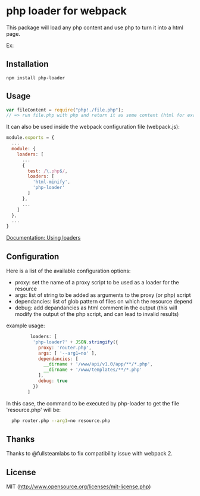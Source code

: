 # php loader for webpack

This package will load any php content and use php to turn it into a html page.

Ex:

## Installation

`npm install php-loader`

## Usage

``` javascript
var fileContent = require("php!./file.php");
// => run file.php with php and return it as some content (html for example)
```

It can also be used inside the webpack configuration file (webpack.js):


``` javascript
module.exports = {
  ...
  module: {
    loaders: [
      ...
      {
        test: /\.php$/,
        loaders: [
          'html-minify',
          'php-loader'
        ]
      },
      ...
    ]
  },
  ...
}
```

[Documentation: Using loaders](http://webpack.github.io/docs/using-loaders.html)

## Configuration

Here is a list of the available configuration options:

- proxy: set the name of a proxy script to be used as a loader for the resource
- args: list of string to be added as arguments to the proxy (or php) script
- dependancies: list of glob pattern of files on which the resource depend
- debug: add depandancies as html comment in the output (this will modify the output of the php script, and can lead to invalid results)

example usage:

```javascript
         loaders: [
          'php-loader?' + JSON.stringify({
            proxy: 'router.php',
            args: [ '--arg1=no' ],
            dependancies: [
              __dirname + '/www/api/v1.0/app/**/*.php',
              __dirname + '/www/templates/**/*.php'
            ],
            debug: true
          })
        ]

```

In this case, the command to be executed by php-loader to get the file 'resource.php' will be:
```bash
  php router.php --arg1=no resource.php

```

## Thanks
Thanks to @fullsteamlabs to fix compatibility issue with webpack 2.

## License

MIT (http://www.opensource.org/licenses/mit-license.php)
